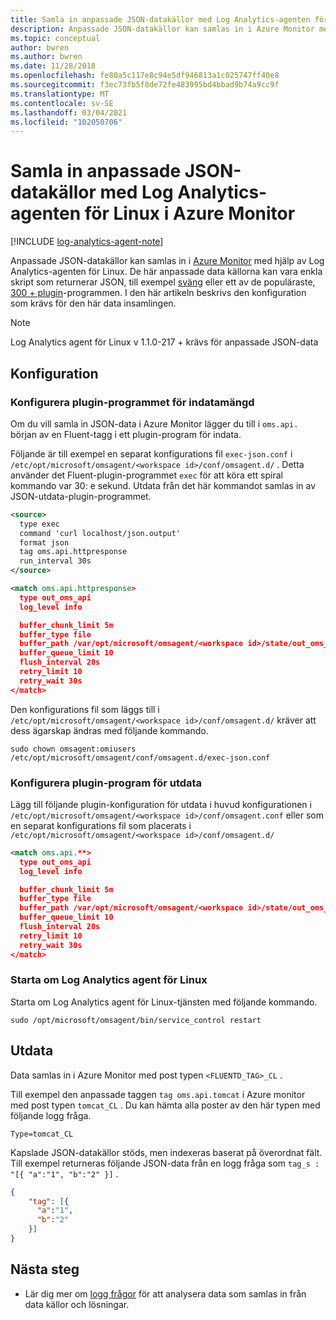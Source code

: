 ```yaml
---
title: Samla in anpassade JSON-datakällor med Log Analytics-agenten för Linux i Azure Monitor
description: Anpassade JSON-datakällor kan samlas in i Azure Monitor med hjälp av Log Analytics-agenten för Linux.  De här anpassade data källorna kan vara enkla skript som returnerar JSON, till exempel sväng eller ett av de populäraste, 300 + plugin-programmen. I den här artikeln beskrivs den konfiguration som krävs för den här data insamlingen.
ms.topic: conceptual
author: bwren
ms.author: bwren
ms.date: 11/28/2018
ms.openlocfilehash: fe80a5c117e8c94e5df946813a1c025747ff40e8
ms.sourcegitcommit: f3ec73fb5f8de72fe483995bd4bbad9b74a9cc9f
ms.translationtype: MT
ms.contentlocale: sv-SE
ms.lasthandoff: 03/04/2021
ms.locfileid: "102050706"
---
```

# <a name="collecting-custom-json-data-sources-with-the-log-analytics-agent-for-linux-in-azure-monitor"></a>Samla in anpassade JSON-datakällor med Log Analytics-agenten för Linux i Azure Monitor
[!INCLUDE [log-analytics-agent-note](../../../includes/log-analytics-agent-note.md)]

Anpassade JSON-datakällor kan samlas in i [Azure Monitor](../data-platform.md) med hjälp av Log Analytics-agenten för Linux.  De här anpassade data källorna kan vara enkla skript som returnerar JSON, till exempel [sväng](https://curl.haxx.se/) eller ett av de populäraste, [300 + plugin](https://www.fluentd.org/plugins/all)-programmen. I den här artikeln beskrivs den konfiguration som krävs för den här data insamlingen.


> [!NOTE]
> Log Analytics agent för Linux v 1.1.0-217 + krävs för anpassade JSON-data

## <a name="configuration"></a>Konfiguration

### <a name="configure-input-plugin"></a>Konfigurera plugin-programmet för indatamängd

Om du vill samla in JSON-data i Azure Monitor lägger du till i `oms.api.` början av en Fluent-tagg i ett plugin-program för indata.

Följande är till exempel en separat konfigurations fil `exec-json.conf` i `/etc/opt/microsoft/omsagent/<workspace id>/conf/omsagent.d/` .  Detta använder det Fluent-plugin-programmet `exec` för att köra ett spiral kommando var 30: e sekund.  Utdata från det här kommandot samlas in av JSON-utdata-plugin-programmet.

```xml
<source>
  type exec
  command 'curl localhost/json.output'
  format json
  tag oms.api.httpresponse
  run_interval 30s
</source>

<match oms.api.httpresponse>
  type out_oms_api
  log_level info

  buffer_chunk_limit 5m
  buffer_type file
  buffer_path /var/opt/microsoft/omsagent/<workspace id>/state/out_oms_api_httpresponse*.buffer
  buffer_queue_limit 10
  flush_interval 20s
  retry_limit 10
  retry_wait 30s
</match>
```

Den konfigurations fil som läggs till i `/etc/opt/microsoft/omsagent/<workspace id>/conf/omsagent.d/` kräver att dess ägarskap ändras med följande kommando.

`sudo chown omsagent:omiusers /etc/opt/microsoft/omsagent/conf/omsagent.d/exec-json.conf`

### <a name="configure-output-plugin"></a>Konfigurera plugin-program för utdata 
Lägg till följande plugin-konfiguration för utdata i huvud konfigurationen i `/etc/opt/microsoft/omsagent/<workspace id>/conf/omsagent.conf` eller som en separat konfigurations fil som placerats i `/etc/opt/microsoft/omsagent/<workspace id>/conf/omsagent.d/`

```xml
<match oms.api.**>
  type out_oms_api
  log_level info

  buffer_chunk_limit 5m
  buffer_type file
  buffer_path /var/opt/microsoft/omsagent/<workspace id>/state/out_oms_api*.buffer
  buffer_queue_limit 10
  flush_interval 20s
  retry_limit 10
  retry_wait 30s
</match>
```

### <a name="restart-log-analytics-agent-for-linux"></a>Starta om Log Analytics agent för Linux
Starta om Log Analytics agent för Linux-tjänsten med följande kommando.

```console
sudo /opt/microsoft/omsagent/bin/service_control restart 
```

## <a name="output"></a>Utdata
Data samlas in i Azure Monitor med post typen `<FLUENTD_TAG>_CL` .

Till exempel den anpassade taggen `tag oms.api.tomcat` i Azure monitor med post typen `tomcat_CL` .  Du kan hämta alla poster av den här typen med följande logg fråga.

```console
Type=tomcat_CL
```

Kapslade JSON-datakällor stöds, men indexeras baserat på överordnat fält. Till exempel returneras följande JSON-data från en logg fråga som `tag_s : "[{ "a":"1", "b":"2" }]` .

```json
{
    "tag": [{
      "a":"1",
      "b":"2"
    }]
}
```


## <a name="next-steps"></a>Nästa steg
* Lär dig mer om [logg frågor](../logs/log-query-overview.md) för att analysera data som samlas in från data källor och lösningar.